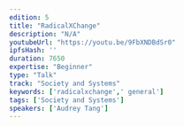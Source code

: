 ```yaml
---
edition: 5
title: "RadicalXChange"
description: "N/A"
youtubeUrl: "https://youtu.be/9FbXNDBdSr0"
ipfsHash: ''
duration: 7650
expertise: "Beginner"
type: "Talk"
track: "Society and Systems"
keywords: ['radicalxchange',' general']
tags: ['Society and Systems']
speakers: ['Audrey Tang']
---
```

